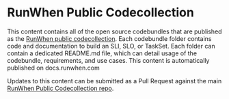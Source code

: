 # RunWhen Public Codecollection
This content contains all of the open source codebundles that are published as the [RunWhen public codecollection](https://github.com/runwhen-contrib/rw-public-codecollection). Each codebundle folder contains code and documentation to build an SLI, SLO, or TaskSet. Each folder can contain a dedicated README.md file, which can detail usage of the codebundle, requirements, and use cases. This content is automatically published on docs.runwhen.com

Updates to this content can be submitted as a Pull Request against the main [RunWhen Public Codecollection repo](https://github.com/runwhen-contrib/rw-public-codecollection). 